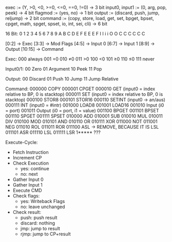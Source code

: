 exec           := (Y, >0, <0, >=0, <=0, ==0, !=0) → 3 bit
input0, input1 := (0, arg, pop, peek) → 4 bit
flagmod        := (yes, no) → 1 bit
output         := (discard, push, jump, reljump) → 2 bit
command        := (copy, store, load, get, set, bpget, bpset, cpget, math, spget, spset, io, int, sei, cli) → 6 bit

16 Bit:
0 1 2 3 4 5 6 7 8 9 A B C D E F
E E E F I I i i O O C C C C C C

  [0:2] → Exec
	[3:3] → Mod Flags
  [4:5] → Input 0
  [6:7] → Input 1
  [8:9] → Output
[10:15] → Command

Exec:
	000 always
	001 =0
	010 ≠0
	011 >0
	100 <0
	101 ≥0
	110 ≤0
	111 never

Input0/1:
	00 Zero
	01 Argument
	10 Peek
	11 Pop

Output:
	00 Discard
	01 Push
	10 Jump
	11 Jump Relative

Command:
	000000 COPY
	000001 CPGET
	000010 GET (input0 = index relative to BP, 0 is stacktop)
	000011 SET (input0 = index relative to BP, 0 is stacktop)
	000100 STOR8
	000101 STOR16
	000110 SETINT  (input0 → an/aus)
	000111 INT     (input0 = #intr)
	001000 LOAD8
	001001 LOAD16
	001010 Input  (i0 = port)
	001011 Output (i0 = port, i1 = value)
	001100 BPGET
	001101 BPSET
	001110 SPGET
	001111 SPSET
	010000 ADD
	010001 SUB
	010010 MUL
	010011 DIV
	010100 MOD
	010101 AND
	010110 OR
	010111 XOR
	011000 NOT
	011001 NEG
	011010 ROL
	011011 ROR
	011100 ASL → REMOVE, BECAUSE IT IS LSL
	011101 ASR
	011110 LSL
	011111 LSR
	1***** ???

Execute-Cycle:

- Fetch Instruction
- Increment CP
- Check Execution
	- yes: continue
	- no: next
- Gather Input 0
- Gather Input 1
- Execute CMD
- Check flags:
	- yes: Writeback Flags
	- no: leave unchanged
- Check result:
	- push: push result
	- discard: nothing
	- jmp: jump to result
	- rjmp: jump to CP+result
